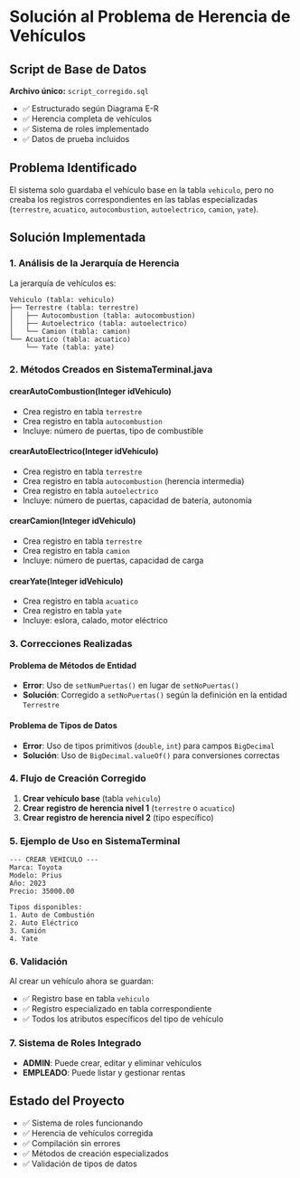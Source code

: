 # Solución al Problema de Herencia de Vehículos

## Script de Base de Datos
**Archivo único:** `script_corregido.sql`
- ✅ Estructurado según Diagrama E-R
- ✅ Herencia completa de vehículos
- ✅ Sistema de roles implementado
- ✅ Datos de prueba incluidos

## Problema Identificado
El sistema solo guardaba el vehículo base en la tabla `vehiculo`, pero no creaba los registros correspondientes en las tablas especializadas (`terrestre`, `acuatico`, `autocombustion`, `autoelectrico`, `camion`, `yate`).

## Solución Implementada

### 1. Análisis de la Jerarquía de Herencia
La jerarquía de vehículos es:
```
Vehiculo (tabla: vehiculo)
├── Terrestre (tabla: terrestre)
│   ├── Autocombustion (tabla: autocombustion)
│   ├── Autoelectrico (tabla: autoelectrico)
│   └── Camion (tabla: camion)
└── Acuatico (tabla: acuatico)
    └── Yate (tabla: yate)
```

### 2. Métodos Creados en SistemaTerminal.java

#### crearAutoCombustion(Integer idVehiculo)
- Crea registro en tabla `terrestre`
- Crea registro en tabla `autocombustion`
- Incluye: número de puertas, tipo de combustible

#### crearAutoElectrico(Integer idVehiculo)
- Crea registro en tabla `terrestre`
- Crea registro en tabla `autocombustion` (herencia intermedia)
- Crea registro en tabla `autoelectrico`
- Incluye: número de puertas, capacidad de batería, autonomía

#### crearCamion(Integer idVehiculo)
- Crea registro en tabla `terrestre`
- Crea registro en tabla `camion`
- Incluye: número de puertas, capacidad de carga

#### crearYate(Integer idVehiculo)
- Crea registro en tabla `acuatico`
- Crea registro en tabla `yate`
- Incluye: eslora, calado, motor eléctrico

### 3. Correcciones Realizadas

#### Problema de Métodos de Entidad
- **Error**: Uso de `setNumPuertas()` en lugar de `setNoPuertas()`
- **Solución**: Corregido a `setNoPuertas()` según la definición en la entidad `Terrestre`

#### Problema de Tipos de Datos
- **Error**: Uso de tipos primitivos (`double`, `int`) para campos `BigDecimal`
- **Solución**: Uso de `BigDecimal.valueOf()` para conversiones correctas

### 4. Flujo de Creación Corregido

1. **Crear vehículo base** (tabla `vehiculo`)
2. **Crear registro de herencia nivel 1** (`terrestre` o `acuatico`)
3. **Crear registro de herencia nivel 2** (tipo específico)

### 5. Ejemplo de Uso en SistemaTerminal

```
--- CREAR VEHICULO ---
Marca: Toyota
Modelo: Prius
Año: 2023
Precio: 35000.00

Tipos disponibles:
1. Auto de Combustión
2. Auto Eléctrico
3. Camión
4. Yate
```

### 6. Validación
Al crear un vehículo ahora se guardan:
- ✅ Registro base en tabla `vehiculo`
- ✅ Registro especializado en tabla correspondiente
- ✅ Todos los atributos específicos del tipo de vehículo

### 7. Sistema de Roles Integrado
- **ADMIN**: Puede crear, editar y eliminar vehículos
- **EMPLEADO**: Puede listar y gestionar rentas

## Estado del Proyecto
- ✅ Sistema de roles funcionando
- ✅ Herencia de vehículos corregida
- ✅ Compilación sin errores
- ✅ Métodos de creación especializados
- ✅ Validación de tipos de datos